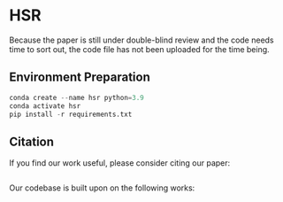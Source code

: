 # HSR

Because the paper is still under double-blind review and the code needs time to sort out, the code file has not been uploaded for the time being.

## Environment Preparation

```python
conda create --name hsr python=3.9
conda activate hsr
pip install -r requirements.txt
```
## Citation
If you find our work useful, please consider citing our paper:
```

```

Our codebase is built upon on the following works:
```

```
